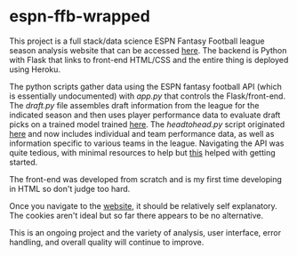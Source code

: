 # espn-ffb-wrapped

This project is a full stack/data science ESPN Fantasy Football league season analysis website that can be accessed [here](https://fast-plains-72353.herokuapp.com/). The backend is Python with Flask that links to front-end HTML/CSS and the entire thing is deployed using Heroku.

The python scripts gather data using the ESPN fantasy football API (which is essentially undocumented) with *app.py* that controls the Flask/front-end. The *draft.py* file assembles draft information from the league for the indicated season and then uses player performance data to evaluate draft picks on a trained model trained [here](https://github.com/ethanglaser/espn-fantasy-football/tree/model_updates). The *headtohead.py* script originated [here](https://github.com/ethanglaser/espn-ffb-schedule-analysis) and now includes individual and team performance data, as well as information specific to various teams in the league. Navigating the API was quite tedious, with minimal resources to help but [this](https://stmorse.github.io/journal/espn-fantasy-v3.html) helped with getting started.

The front-end was developed from scratch and is my first time developing in HTML so don't judge too hard.

Once you navigate to the [website](https://fast-plains-72353.herokuapp.com/), it should be relatively self explanatory. The cookies aren't ideal but so far there appears to be no alternative.

This is an ongoing project and the variety of analysis, user interface, error handling, and overall quality will continue to improve.